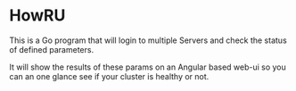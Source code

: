 # HowRU
This is a Go program that will login to multiple Servers and check the status of defined parameters.

It will show the results of these params on an Angular based web-ui so you can an one glance see if your cluster is healthy or not.

